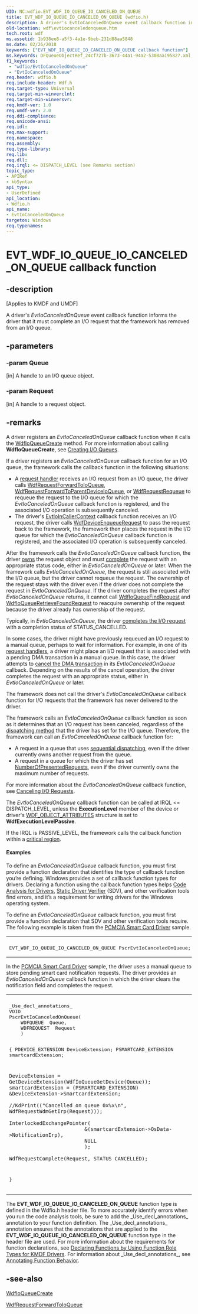```yaml
---
UID: NC:wdfio.EVT_WDF_IO_QUEUE_IO_CANCELED_ON_QUEUE
title: EVT_WDF_IO_QUEUE_IO_CANCELED_ON_QUEUE (wdfio.h)
description: A driver's EvtIoCanceledOnQueue event callback function informs the driver that it must complete an I/O request that the framework has removed from an I/O queue.
old-location: wdf\evtiocanceledonqueue.htm
tech.root: wdf
ms.assetid: 1b938ee8-a5f3-4a1e-9beb-231d88aa5848
ms.date: 02/26/2018
keywords: ["EVT_WDF_IO_QUEUE_IO_CANCELED_ON_QUEUE callback function"]
ms.keywords: DFQueueObjectRef_24cf727b-3673-44a1-94a2-5308aa195827.xml, EVT_WDF_IO_QUEUE_IO_CANCELED_ON_QUEUE, EVT_WDF_IO_QUEUE_IO_CANCELED_ON_QUEUE callback, EvtIoCanceledOnQueue, EvtIoCanceledOnQueue callback function, kmdf.evtiocanceledonqueue, wdf.evtiocanceledonqueue, wdfio/EvtIoCanceledOnQueue
f1_keywords:
 - "wdfio/EvtIoCanceledOnQueue"
 - "EvtIoCanceledOnQueue"
req.header: wdfio.h
req.include-header: Wdf.h
req.target-type: Universal
req.target-min-winverclnt: 
req.target-min-winversvr: 
req.kmdf-ver: 1.0
req.umdf-ver: 2.0
req.ddi-compliance: 
req.unicode-ansi: 
req.idl: 
req.max-support: 
req.namespace: 
req.assembly: 
req.type-library: 
req.lib: 
req.dll: 
req.irql: <= DISPATCH_LEVEL (see Remarks section)
topic_type:
- APIRef
- kbSyntax
api_type:
- UserDefined
api_location:
- Wdfio.h
api_name:
- EvtIoCanceledOnQueue
targetos: Windows
req.typenames: 
---
```


# EVT_WDF_IO_QUEUE_IO_CANCELED_ON_QUEUE callback function


## -description


<p class="CCE_Message">[Applies to KMDF and UMDF]</p>

A driver's <i>EvtIoCanceledOnQueue</i> event callback function informs the driver that it must complete an I/O request that the framework has removed from an I/O queue.


## -parameters




### -param Queue 
[in]
A handle to an I/O queue object.


### -param Request 
[in]
A handle to a request object.


## -remarks



A driver registers an <i>EvtIoCanceledOnQueue</i> callback function when it calls the <a href="https://docs.microsoft.com/windows-hardware/drivers/ddi/wdfio/nf-wdfio-wdfioqueuecreate">WdfIoQueueCreate</a> method. For more information about calling <b>WdfIoQueueCreate</b>, see <a href="https://docs.microsoft.com/windows-hardware/drivers/wdf/creating-i-o-queues">Creating I/O Queues</a>.

If a driver registers an <i>EvtIoCanceledOnQueue</i> callback function for an I/O queue, the framework calls the callback function in the following situations:

<ul>
<li>
A <a href="https://docs.microsoft.com/windows-hardware/drivers/wdf/request-handlers">request handler</a> receives an I/O request from an I/O queue, the driver calls <a href="https://docs.microsoft.com/windows-hardware/drivers/ddi/wdfrequest/nf-wdfrequest-wdfrequestforwardtoioqueue">WdfRequestForwardToIoQueue</a>, <a href="https://docs.microsoft.com/windows-hardware/drivers/ddi/wdfrequest/nf-wdfrequest-wdfrequestforwardtoparentdeviceioqueue">WdfRequestForwardToParentDeviceIoQueue</a>, or <a href="https://docs.microsoft.com/windows-hardware/drivers/ddi/wdfrequest/nf-wdfrequest-wdfrequestrequeue">WdfRequestRequeue</a> to requeue the request to the I/O queue for which the <i>EvtIoCanceledOnQueue</i> callback function is registered, and the associated I/O operation is subsequently canceled.

</li>
<li>
The driver's <a href="https://docs.microsoft.com/windows-hardware/drivers/ddi/wdfdevice/nc-wdfdevice-evt_wdf_io_in_caller_context">EvtIoInCallerContext</a> callback function receives an I/O request, the driver calls <a href="https://docs.microsoft.com/windows-hardware/drivers/ddi/wdfdevice/nf-wdfdevice-wdfdeviceenqueuerequest">WdfDeviceEnqueueRequest</a> to pass the request back to the framework, the framework then places the request in the I/O queue for which the <i>EvtIoCanceledOnQueue</i> callback function is registered, and the associated I/O operation is subsequently canceled.

</li>
</ul>
After the framework calls the <i>EvtIoCanceledOnQueue</i> callback function, the driver <a href="https://docs.microsoft.com/windows-hardware/drivers/wdf/request-ownership">owns</a> the request object and must <a href="https://docs.microsoft.com/windows-hardware/drivers/wdf/completing-i-o-requests">complete</a> the request with an appropriate status code, either in <i>EvtIoCanceledOnQueue</i> or later.  When the framework calls <i>EvtIoCanceledOnQueue</i>, the request is still associated with the I/O queue, but the driver cannot requeue the request. The ownership of the request stays with the driver even if the driver does not complete the request in <i>EvtIoCanceledOnQueue</i>. If the driver completes the request after <i>EvtIoCanceledOnQueue</i> returns, it cannot call <a href="https://docs.microsoft.com/windows-hardware/drivers/ddi/wdfio/nf-wdfio-wdfioqueuefindrequest">WdfIoQueueFindRequest</a>  and <a href="https://docs.microsoft.com/windows-hardware/drivers/devtest/kmdf-wdfioqueueretrievefoundrequest">WdfIoQueueRetrieveFoundRequest</a> to reacquire ownership of the request because the driver already has ownership of the request.

Typically, in <i>EvtIoCanceledOnQueue</i>, the driver <a href="https://docs.microsoft.com/windows-hardware/drivers/wdf/completing-i-o-requests">completes the I/O request</a> with a completion status of STATUS_CANCELLED.

In some cases, the driver might have previously requeued an I/O request to a manual queue, perhaps to wait for information.  For example, in one of its <a href="https://docs.microsoft.com/windows-hardware/drivers/wdf/request-handlers">request handlers</a>, a driver might place an I/O request that is associated with a pending DMA transaction in a manual queue.  In this case, the driver attempts to <a href="https://docs.microsoft.com/windows-hardware/drivers/wdf/canceling-dma-transactions">cancel the DMA transaction</a> in its <i>EvtIoCanceledOnQueue</i> callback. Depending on the results of the cancel operation, the driver completes the request with an appropriate status, either in <i>EvtIoCanceledOnQueue</i> or later.

The framework does not call the driver's <i>EvtIoCanceledOnQueue</i> callback function for I/O requests that the framework has never delivered to the driver.

The framework calls an <i>EvtIoCanceledOnQueue</i> callback function as soon as it determines that an I/O request has been canceled, regardless of the <a href="https://docs.microsoft.com/windows-hardware/drivers/wdf/dispatching-methods-for-i-o-requests">dispatching method</a> that the driver has set for the I/O queue. Therefore, the framework can call an <i>EvtIoCanceledOnQueue</i> callback function for:

<ul>
<li>
A request in a queue that uses <a href="https://docs.microsoft.com/windows-hardware/drivers/wdf/dispatching-methods-for-i-o-requests">sequential dispatching</a>, even if the driver currently owns another request from the queue.

</li>
<li>
A request in a queue for which the driver has set <a href="https://docs.microsoft.com/windows-hardware/drivers/ddi/wdfio/ns-wdfio-_wdf_io_queue_config">NumberOfPresentedRequests</a>, even if the driver currently owns the maximum number of requests.

</li>
</ul>
For more information about the <i>EvtIoCanceledOnQueue</i> callback function, see <a href="https://docs.microsoft.com/windows-hardware/drivers/wdf/canceling-i-o-requests">Canceling I/O Requests</a>.

The <i>EvtIoCanceledOnQueue</i> callback function can be called at IRQL <= DISPATCH_LEVEL, unless the <b>ExecutionLevel</b> member of the device or driver's <a href="https://docs.microsoft.com/windows-hardware/drivers/ddi/wdfobject/ns-wdfobject-_wdf_object_attributes">WDF_OBJECT_ATTRIBUTES</a> structure is set to <b>WdfExecutionLevelPassive</b>.

If the IRQL is PASSIVE_LEVEL, the framework calls the callback function within a <a href="https://docs.microsoft.com/windows-hardware/drivers/kernel/critical-regions-and-guarded-regions">critical region</a>.


#### Examples

To define an <i>EvtIoCanceledOnQueue</i> callback function, you must first provide a function declaration that identifies the type of callback function you’re defining. Windows provides a set of callback function types for drivers. Declaring a function using the callback function types helps <a href="https://docs.microsoft.com/windows-hardware/drivers/devtest/code-analysis-for-drivers">Code Analysis for Drivers</a>, <a href="https://docs.microsoft.com/windows-hardware/drivers/devtest/static-driver-verifier">Static Driver Verifier</a> (SDV), and other verification tools find errors, and it’s a requirement for writing drivers for the Windows operating system.

To define an <i>EvtIoCanceledOnQueue</i> callback function, you must first provide a function declaration that SDV and other verification tools require.  The following example is taken from the <a href="https://go.microsoft.com/fwlink/p/?linkid=256155">PCMCIA Smart Card Driver</a> sample.

<div class="code"><span codelanguage=""><table>
<tr>
<th></th>
</tr>
<tr>
<td>
<pre>EVT_WDF_IO_QUEUE_IO_CANCELED_ON_QUEUE PscrEvtIoCanceledOnQueue;</pre>
</td>
</tr>
</table></span></div>
In the <a href="https://go.microsoft.com/fwlink/p/?linkid=256155">PCMCIA Smart Card Driver</a> sample, the driver uses a manual queue to store pending smart card notification requests. The driver provides an <i>EvtIoCanceledOnQueue</i> callback function in which the driver clears the notification field and completes the request.

<div class="code"><span codelanguage=""><table>
<tr>
<th></th>
</tr>
<tr>
<td>
<pre>_Use_decl_annotations_
VOID
PscrEvtIoCanceledOnQueue(
    WDFQUEUE  Queue,
    WDFREQUEST  Request
    )

{
    PDEVICE_EXTENSION DeviceExtension;
    PSMARTCARD_EXTENSION smartcardExtension;

    DeviceExtension = GetDeviceExtension(WdfIoQueueGetDevice(Queue));
    smartcardExtension = (PSMARTCARD_EXTENSION) &DeviceExtension->SmartcardExtension;

    //KdPrint(("Cancelled on queue 0x%x\n", WdfRequestWdmGetIrp(Request)));

    InterlockedExchangePointer(
                             &(smartcardExtension->OsData->NotificationIrp),
                             NULL
                             );

    WdfRequestComplete(Request, STATUS_CANCELLED);
}</pre>
</td>
</tr>
</table></span></div>
The <b>EVT_WDF_IO_QUEUE_IO_CANCELED_ON_QUEUE</b> function type is defined in the Wdfio.h header file. To more accurately identify errors when you run the code analysis tools, be sure to add the _Use_decl_annotations_ annotation to your function definition. The _Use_decl_annotations_ annotation ensures that the annotations that are applied to the <b>EVT_WDF_IO_QUEUE_IO_CANCELED_ON_QUEUE</b> function type in the header file are used. For more information about the requirements for function declarations, see <a href="https://docs.microsoft.com/windows-hardware/drivers/devtest/declaring-functions-by-using-function-role-types-for-kmdf-drivers">Declaring Functions by Using Function Role Types for KMDF Drivers</a>. For information about _Use_decl_annotations_, see <a href="https://docs.microsoft.com/visualstudio/code-quality/annotating-function-behavior?view=vs-2015">Annotating Function Behavior</a>.




## -see-also




<a href="https://docs.microsoft.com/windows-hardware/drivers/ddi/wdfio/nf-wdfio-wdfioqueuecreate">WdfIoQueueCreate</a>



<a href="https://docs.microsoft.com/windows-hardware/drivers/ddi/wdfrequest/nf-wdfrequest-wdfrequestforwardtoioqueue">WdfRequestForwardToIoQueue</a>
 

 

